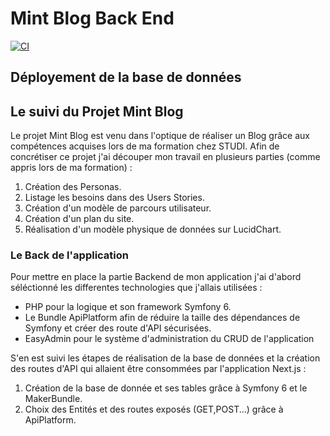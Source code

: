 # Mint Blog Back End

[![CI](https://github.com/DumeGrisoni/MintDev-BackEnd/actions/workflows/main.yaml/badge.svg?branch=main&event=status)](https://github.com/DumeGrisoni/MintDev-BackEnd/actions/workflows/main.yaml)

## Déployement de la base de données



## Le suivi du Projet Mint Blog

Le projet Mint Blog est venu dans l'optique de réaliser un Blog grâce aux compétences acquises lors de ma formation chez STUDI.
Afin de concrétiser ce projet j'ai découper mon travail en plusieurs parties (comme appris lors de ma formation) : 
 1. Création des Personas.
 2. Listage les besoins dans des Users Stories.
 3. Création d'un modèle de parcours utilisateur.
 4. Création d'un plan du site.
 5. Réalisation d'un modèle physique de données sur LucidChart.

### Le Back de l'application 

Pour mettre en place la partie Backend de mon application j'ai d'abord séléctionné les differentes technologies que j'allais utilisées :
- PHP pour la logique et son framework Symfony 6.
- Le Bundle ApiPlatform afin de réduire la taille des dépendances de Symfony et créer des route d'API sécurisées. 
- EasyAdmin pour le système d'administration du CRUD de l'application

S'en est suivi les étapes de réalisation de la base de données et la création des routes d'API qui allaient être consommées par l'application Next.js :
1. Création de la base de donnée et ses tables grâce à Symfony 6 et le MakerBundle.
2. Choix des Entités et des routes exposés (GET,POST...) grâce à ApiPlatform.
  